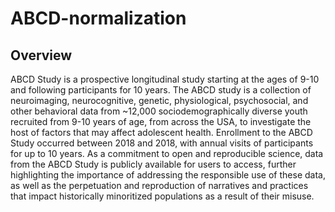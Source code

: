 # ABCD-normalization


## Overview

ABCD Study is a prospective longitudinal study starting at the ages of 9-10 and following participants for 10 years. The ABCD study is a collection of neuroimaging, neurocognitive, genetic, physiological, psychosocial, and other behavioral data from ~12,000 sociodemographically diverse youth recruited from 9-10 years of age, from across the USA, to investigate the host of factors that may affect adolescent health. Enrollment to the ABCD Study occurred between 2018 and 2018, with annual visits of participants for up to 10 years. As a commitment to open and reproducible science, data from the ABCD Study is publicly available for users to access, further highlighting the importance of addressing the responsible use of these data, as well as the perpetuation and reproduction of narratives and practices that impact historically minoritized populations as a result of their misuse. 
